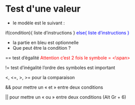 # Test d'une valeur
* le modèle est le suivant :

if(condition){
liste d’instructions
}
<span style="color:blue">else{
liste d’instructions
}</span>

* la partie en bleu est optionnelle
* Que peut être la condition ?

== test d’égalité <span style="color:red"> Attention c’est 2 fois le symbole = <\span>

!= test d’inégalité l’ordre des symboles est important

<, <=, >, >= pour la comparaison

&& pour mettre un « et » entre deux conditions

|| pour mettre un « ou » entre deux conditions (Alt Gr + 6)